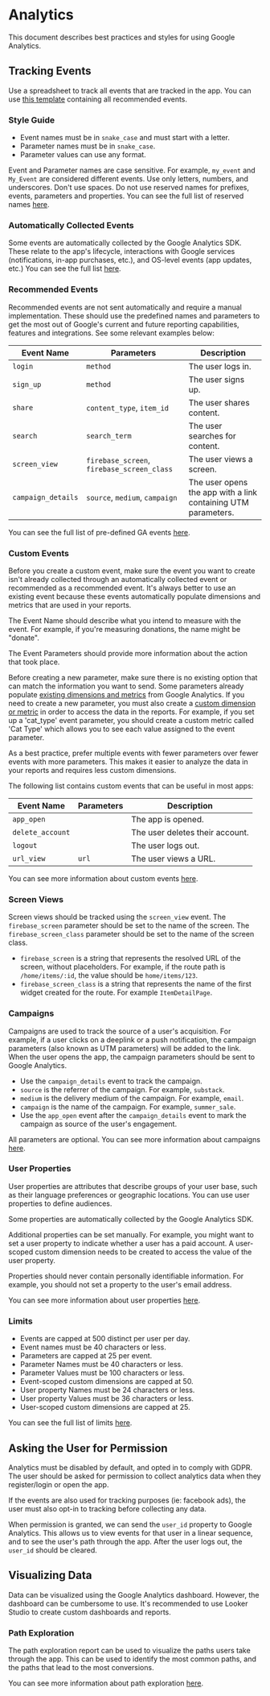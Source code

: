 # Analytics

This document describes best practices and styles for using Google Analytics.

## Tracking Events

Use a spreadsheet to track all events that are tracked in the app.
You can use [this template](https://docs.google.com/spreadsheets/d/1yEgTKGOUVgUlfWrG-qjul5ers80qcINw4UcisZoMSD8/edit?usp=sharing) containing all recommended events.

### Style Guide

- Event names must be in `snake_case` and must start with a letter.
- Parameter names must be in `snake_case`.
- Parameter values can use any format.

Event and Parameter names are case sensitive. For example, `my_event` and `My_Event` are considered different events. Use only letters, numbers, and underscores. Don't use spaces. Do not use reserved names for prefixes, events, parameters and properties. You can see the full list of reserved names [here](https://support.google.com/analytics/answer/13316687?hl=en).

### Automatically Collected Events

Some events are automatically collected by the Google Analytics SDK.
These relate to the app's lifecycle, interactions with Google services (notifications, in-app purchases, etc.), and OS-level events (app updates, etc.)
You can see the full list [here](https://support.google.com/analytics/answer/9234069?hl=en).

### Recommended Events

Recommended events are not sent automatically and require a manual implementation. These should use the predefined names and parameters to get the most out of Google's current and future reporting capabilities, features and integrations. See some relevant examples below:

| Event Name | Parameters | Description |
| ---------- | ---------- | ----------- |
| `login` | `method` | The user logs in. |
| `sign_up` | `method` | The user signs up. |
| `share` | `content_type`, `item_id` | The user shares content. |
| `search` | `search_term` | The user searches for content. |
| `screen_view` | `firebase_screen`, `firebase_screen_class` | The user views a screen. |
| `campaign_details` | `source`, `medium`, `campaign` | The user opens the app with a link containing UTM parameters. |

You can see the full list of pre-defined GA events [here](https://support.google.com/analytics/answer/9267735?hl=en).

### Custom Events

Before you create a custom event, make sure the event you want to create isn't already collected through an automatically collected event or recommended as a recommended event. It's always better to use an existing event because these events automatically populate dimensions and metrics that are used in your reports.

The Event Name should describe what you intend to measure with the event. For example, if you're measuring donations, the name might be "donate".

The Event Parameters should provide more information about the action that took place.

Before creating a new parameter, make sure there is no existing option that can match the information you want to send. Some parameters already populate [existing dimensions and metrics](https://support.google.com/analytics/answer/9143382) from Google Analytics. If you need to create a new parameter, you must also create a [custom dimension or metric](https://support.google.com/analytics/answer/10075209?) in order to access the data in the reports. For example, if you set up a 'cat_type' event parameter, you should create a custom metric called 'Cat Type' which allows you to see each value assigned to the event parameter.

As a best practice, prefer multiple events with fewer parameters over fewer events with more parameters. This makes it easier to analyze the data in your reports and requires less custom dimensions.

The following list contains custom events that can be useful in most apps:

| Event Name | Parameters | Description |
| ---------- | ---------- | ----------- |
| `app_open` | | The app is opened. |
| `delete_account` | | The user deletes their account. |
| `logout` | | The user logs out. |
| `url_view` | `url` | The user views a URL. |

You can see more information about custom events [here](https://support.google.com/analytics/answer/12229021?hl=en).

### Screen Views

Screen views should be tracked using the `screen_view` event. The `firebase_screen` parameter should be set to the name of the screen. The `firebase_screen_class` parameter should be set to the name of the screen class.

- `firebase_screen` is a string that represents the resolved URL of the screen, without placeholders. For example, if the route path is `/home/items/:id`, the value should be `home/items/123`.
- `firebase_screen_class` is a string that represents the name of the first widget created for the route. For example `ItemDetailPage`.

### Campaigns

Campaigns are used to track the source of a user's acquisition. For example, if a user clicks on a deeplink or a push notification, the campaign parameters (also known as UTM parameters) will be added to the link. When the user opens the app, the campaign parameters should be sent to Google Analytics.

- Use the `campaign_details` event to track the campaign.
- `source` is the referrer of the campaign. For example, `substack`.
- `medium` is the delivery medium of the campaign. For example, `email`.
- `campaign` is the name of the campaign. For example, `summer_sale`.
- Use the `app_open` event after the `campaign_details` event to mark the campaign as source of the user's engagement.

All parameters are optional. You can see more information about campaigns [here](https://support.google.com/analytics/answer/11242841?hl=en).

### User Properties

User properties are attributes that describe groups of your user base, such as their language preferences or geographic locations. You can use user properties to define audiences.

Some properties are automatically collected by the Google Analytics SDK.

Additional properties can be set manually. For example, you might want to set a user property to indicate whether a user has a paid account. A user-scoped custom dimension needs to be created to access the value of the user property.

Properties should never contain personally identifiable information. For example, you should not set a property to the user's email address.

You can see more information about user properties [here](https://support.google.com/analytics/answer/9355671?hl=en).

### Limits

- Events are capped at 500 distinct per user per day.
- Event names must be 40 characters or less.
- Parameters are capped at 25 per event.
- Parameter Names must be 40 characters or less.
- Parameter Values must be 100 characters or less.
- Event-scoped custom dimensions are capped at 50.
- User property Names must be 24 characters or less.
- User property Values must be 36 characters or less.
- User-scoped custom dimensions are capped at 25.

You can see the full list of limits [here](https://support.google.com/analytics/answer/9267744?hl=en).

## Asking the User for Permission

Analytics must be disabled by default, and opted in to comply with GDPR.
The user should be asked for permission to collect analytics data when they register/login or open the app.

If the events are also used for tracking purposes (ie: facebook ads), the user must also opt-in to tracking before collecting any data.

When permission is granted, we can send the `user_id` property to Google Analytics. This allows us to view events for that user in a linear sequence, and to see the user's path through the app.
After the user logs out, the `user_id` should be cleared.

## Visualizing Data

Data can be visualized using the Google Analytics dashboard. However, the dashboard can be cumbersome to use. It's recommended to use Looker Studio to create custom dashboards and reports.

### Path Exploration

The path exploration report can be used to visualize the paths users take through the app. This can be used to identify the most common paths, and the paths that lead to the most conversions.

You can see more information about path exploration [here](https://support.google.com/analytics/answer/9317498?hl=en).
